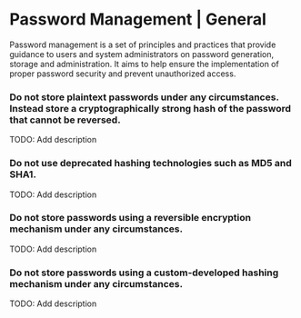 # Password Management | General

Password management is a set of principles and practices that provide guidance to users and system administrators on password generation, storage and administration. It aims
to help ensure the implementation of proper password security and prevent unauthorized access.
<br>

### Do not store plaintext passwords under any circumstances. Instead store a cryptographically strong hash of the password that cannot be reversed.

TODO: Add description
<br>

### Do not use deprecated hashing technologies such as MD5 and SHA1.

TODO: Add description
<br>


### Do not store passwords using a reversible encryption mechanism under any circumstances.

TODO: Add description
<br>


### Do not store passwords using a custom-developed hashing mechanism under any circumstances.

TODO: Add description
<br>



